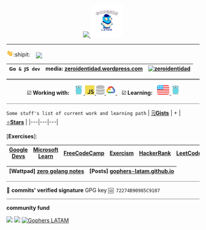 
<p align="center">
 <a href="https://discord.com/users/519937775651258379">
     <img src="https://discord.c99.nl/widget/theme-1/519937775651258379.png" height="85px" />
 </a>
 <a href="https://discord.gg/AEarh2kSvn">
     <img src="./img/gophers-latam.png" height="85px">
 </a>
<hr style="height:2px;border-width:0;color:gray;background-color:gray">  
</p>

<p align="left">
  <img src="./img/hi.gif" width="18px">:shipit: &nbsp;&nbsp;
  <img align='center' src="https://visitor-badge.laobi.icu/badge?page_id=zeroidentidad.visitor-badge">
</p>

| `𝗚𝗼 & 𝗝𝗦 dev` | media: [zeroidentidad.wordpress.com](https://zeroidentidad.wordpress.com) | [![zeroidentidad](https://img.shields.io/youtube/channel/subscribers/UCytoaxD4Ie0qmcWUMG7hOEQ?label=zeroidentidad&style=social)](https://www.youtube.com/zeroidentidad?sub_confirmation=1) |
|---|---|---|

<hr style="height:3px;border-width:0;color:gray;background-color:gray">

<p align="center">
<span>&nbsp;☑️ <b>Working with:</b>&nbsp;&nbsp;</span>
<a href="https://go.dev" target="_blank"> <img src="./img/go.svg" alt="go" height="25"/> </a>
<a href="https://developer.mozilla.org/docs/JavaScript" target="_blank"> <img src="./img/js.svg" alt="js" height="25"/> </a>
<a href="https://w3schools.com/sql" target="_blank"> <img src="./img/database.svg" alt="sql" height="25"/> </a>
<a href="https://cloud.google.com" target="_blank"> <img src="./img/googlecloud.svg" alt="google cloud" height="25"/> </a>
<span>&nbsp;&nbsp;&nbsp;☑️ <b>Learning:</b>&nbsp;&nbsp;</span>
<a href="https://duolingo.com/profile/zeroidentidad" target="_blank"> <img src="./img/en.svg" alt="duolingo" height="25"/> </a>
<a href="https://go.dev" target="_blank"> <img src="./img/go.svg" alt="go" height="25"/> </a>
</p>

<hr style="height:1px;border-width:0;color:gray;background-color:gray">

```Some stuff's list of current work and learning path```
| [🗒️**Gists**](https://gist.github.com/zeroidentidad) | + | [⭐️**Stars**](https://github.com/zeroidentidad?tab=stars) |
|---|---|---|

[**Exercises**]:

| [**Google Devs**](https://g.dev/zeroidentidad) | [**Microsoft Learn**](https://learn.microsoft.com/users/zeroidentidad) | [**FreeCodeCamp**](https://freecodecamp.org/zeroidentidad) | [**Exercism**](https://exercism.org/profiles/zeroidentidad) | [**HackerRank**](https://hackerrank.com/profile/zeroidentidad) | [**LeetCode**](https://leetcode.com/zeroidentidad) |
|---|---|---|---|---|---|

| [Wattpad] [**zero golang notes**](https://www.wattpad.com/story/338549436-zero-golang-notes) | [Posts] [**gophers-latam.github.io**](https://gophers-latam.github.io/posts) |
|---|---|

<hr style="height:1px;border-width:0;color:gray;background-color:gray">

🔐 **commits' verified signature** GPG key ```🆔 72274B90985C9107 ```

<hr style="height:1px;border-width:0;color:gray;background-color:gray">

**community fund**

<a href="https://www.paypal.com/donate/?hosted_button_id=PCW4BRE2CZ9UY"><img src="./img/p-blue.svg" height="22"></a>
<a href="https://github.com/sponsors/zeroidentidad?o=esb"><img src="https://img.shields.io/static/v1?label=Sponsor&message=%E2%9D%A4&logo=GitHub&color=%23fe8e86)" height="22"></a>
[![Gophers LATAM](https://img.shields.io/youtube/channel/subscribers/UComaXHtmSckMH2O_tWMv7yw?label=Gophers%20LATAM&style=social)](https://youtube.com/@gophers-latam?sub_confirmation=1)
